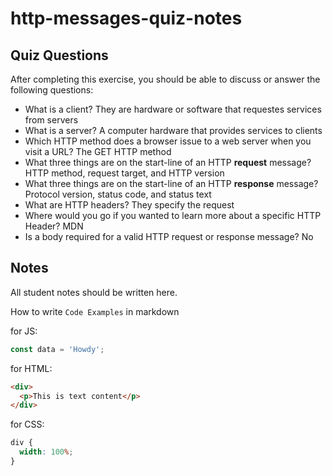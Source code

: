 # http-messages-quiz-notes

## Quiz Questions

After completing this exercise, you should be able to discuss or answer the following questions:

- What is a client?
  They are hardware or software that requestes services from servers
- What is a server?
  A computer hardware that provides services to clients
- Which HTTP method does a browser issue to a web server when you visit a URL?
  The GET HTTP method
- What three things are on the start-line of an HTTP **request** message?
  HTTP method, request target, and HTTP version
- What three things are on the start-line of an HTTP **response** message?
  Protocol version, status code, and status text
- What are HTTP headers?
  They specify the request
- Where would you go if you wanted to learn more about a specific HTTP Header?
  MDN
- Is a body required for a valid HTTP request or response message?
  No

## Notes

All student notes should be written here.

How to write `Code Examples` in markdown

for JS:

```javascript
const data = 'Howdy';
```

for HTML:

```html
<div>
  <p>This is text content</p>
</div>
```

for CSS:

```css
div {
  width: 100%;
}
```
